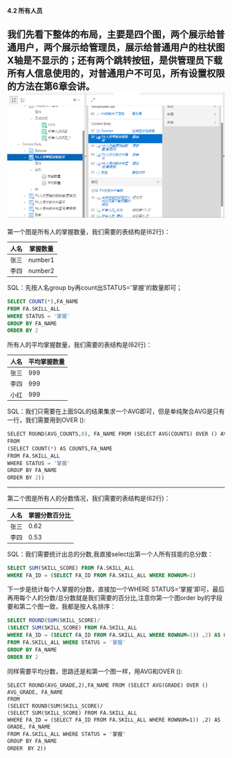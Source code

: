 #### 4.2 所有人员
我们先看下整体的布局，主要是四个图，两个展示给普通用户，两个展示给管理员，展示给普通用户的柱状图X轴是不显示的；还有两个跳转按钮，是供管理员下载所有人信息使用的，对普通用户不可见，所有设置权限的方法在第6章会讲。
![](https://github.com/397179459/APEX_FA/blob/master/img/4.detil_img/411.PNG)
---------------
第一个图是所有人的掌握数量，我们需要的表结构是(62行)：

人名|掌握数量
--|--
张三|number1
李四|number2

SQL：先按人名group by再count出STATUS='掌握'的数量即可；
```sql
SELECT COUNT(*),FA_NAME
FROM FA.SKILL_ALL
WHERE STATUS = '掌握'
GROUP BY FA_NAME
ORDER BY 2
```
所有人的平均掌握数量，我们需要的表结构是(62行)：

人名|平均掌握数量
--|--
张三|999
李四|999
小红|999

SQL：我们只需要在上面SQL的结果集求一个AVG即可，但是单纯聚合AVG是只有一行，我们需要用到OVER ():
```python
SELECT ROUND(AVG_COUNTS,0), FA_NAME FROM (SELECT AVG(COUNTS) OVER () AVG_COUNTS, FA_NAME
FROM
(SELECT COUNT(*) AS COUNTS,FA_NAME
FROM FA.SKILL_ALL
WHERE STATUS = '掌握'
GROUP BY FA_NAME
ORDER BY 2))
```


--------------------
第二个图是所有人的分数情况，我们需要的表结构是(62行)：

人名|掌握分数百分比
--|--
张三|0.62
李四|0.53

SQL：我们需要统计出总的分数,我直接select出第一个人所有技能的总分数：
```sql
SELECT SUM(SKILL_SCORE) FROM FA.SKILL_ALL 
WHERE FA_ID = (SELECT FA_ID FROM FA.SKILL_ALL WHERE ROWNUM=1)
```
下一步是统计每个人掌握的分数，直接加一个WHERE STATUS='掌握'即可，最后再用每个人的分数/总分数就是我们需要的百分比,注意你第一个图order by的字段要和第二个图一致，我都是按人名排序：
```sql
SELECT ROUND(SUM(SKILL_SCORE)/
(SELECT SUM(SKILL_SCORE) FROM FA.SKILL_ALL 
WHERE FA_ID = (SELECT FA_ID FROM FA.SKILL_ALL WHERE ROWNUM=1)) ,2) AS GRADE, FA_NAME
FROM FA.SKILL_ALL WHERE STATUS = '掌握'
GROUP BY FA_NAME
ORDER BY 2
```
同样需要平均分数，思路还是和第一个图一样，用AVG和OVER ():
```angular2html
SELECT ROUND(AVG_GRADE,2),FA_NAME FROM (SELECT AVG(GRADE) OVER () AVG_GRADE, FA_NAME
FROM 
(SELECT ROUND(SUM(SKILL_SCORE)/
(SELECT SUM(SKILL_SCORE) FROM FA.SKILL_ALL 
WHERE FA_ID = (SELECT FA_ID FROM FA.SKILL_ALL WHERE ROWNUM=1)) ,2) AS GRADE, FA_NAME
FROM FA.SKILL_ALL WHERE STATUS = '掌握'
GROUP BY FA_NAME
ORDER　BY 2))
```

